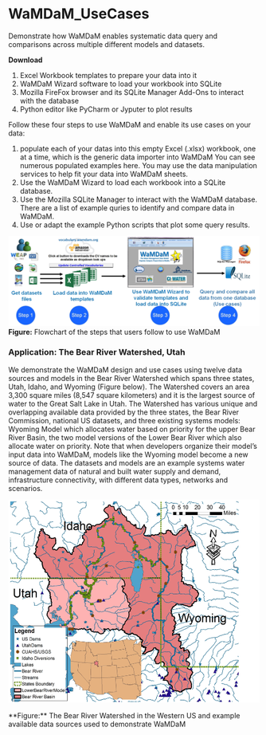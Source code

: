 # WaMDaM_UseCases
Demonstrate how WaMDaM enables systematic data query and comparisons across multiple different models and datasets. 

**Download**
1. Excel Workbook templates to prepare your data into it
2. WaMDaM Wizard software to load your workbook into SQLite
3. Mozilla FireFox browser and its SQLite Manager Add-Ons to interact with the database
4. Python editor like PyCharm or Jyputer to plot results


Follow these four steps to use WaMDaM and enable its use cases on your data:        
1. populate each of your datas into this empty Excel (.xlsx) workbook, one at a time, which is the generic data importer into WaMDaM
You can see numerous populated examples here. You may use the data manipulation services to help fit your data into WaMDaM sheets.    
2. Use the WaMDaM Wizard to load each workbook into a SQLite database.    
3. Use the Mozilla SQLite Manager to interact with the WaMDaM database. There are a list of example quries to identify and compare data in WaMDaM.    
4. Use or adapt the example Python scripts that plot some query results.     


 
 ![](https://github.com/WamdamProject/WaMDaM_UseCases/blob/master/UseCases_files/UseWaMDaM_workflow.jpg)
**Figure:** Flowchart of the steps that users follow to use WaMDaM   

### Application: The Bear River Watershed, Utah 
We demonstrate the WaMDaM design and use cases using twelve data sources and models in the Bear River Watershed which spans three states, Utah, Idaho, and Wyoming (Figure below). The Watershed covers an area 3,300 square miles (8,547 square kilometers) and it is the largest source of water to the Great Salt Lake in Utah. 
The Watershed has various unique and overlapping available data provided by the three states, the Bear River Commission, national US datasets, and three existing systems models: Wyoming Model which allocates water based on priority for the upper Bear River Basin, the two model versions of the Lower Bear River which also allocate water on priority. Note that when developers organize their model’s input data into WaMDaM, models like the Wyoming model become a new source of data. The datasets and models are an example systems water management data of natural and built water supply and demand, infrastructure connectivity, with different data types, networks and scenarios. 

<p align="center">
  <img width="528" height="408" src="https://github.com/WamdamProject/WaMDaM_UseCases/blob/master/UseCases_files/BearWatershed_Presentation.jpg">
</p> 
**Figure:** The Bear River Watershed in the Western US and example available data sources used to demonstrate WaMDaM     
